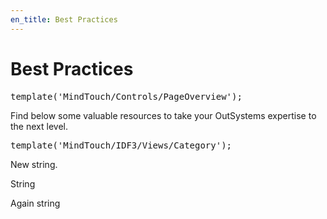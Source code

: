 ```yaml
---
en_title: Best Practices
---
```


# Best Practices

<pre class="script">
template('MindTouch/Controls/PageOverview');
</pre>

Find below some valuable resources to take your OutSystems expertise to the next level.

<pre class="script">
template('MindTouch/IDF3/Views/Category');
</pre>

New string. 

String

Again string
